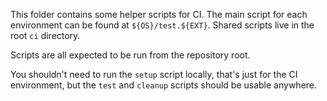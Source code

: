 This folder contains some helper scripts for CI. The main script for each environment can be found at `${OS}/test.${EXT}`. Shared scripts live in the root `ci` directory.

Scripts are all expected to be run from the repository root.

You shouldn't need to run the `setup` script locally, that's just for the CI environment, but the `test` and `cleanup` scripts should be usable anywhere.